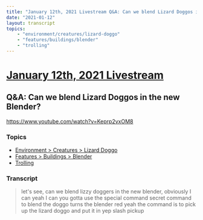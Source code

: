 ```yaml
---
title: "January 12th, 2021 Livestream Q&A: Can we blend Lizard Doggos in the new Blender?"
date: "2021-01-12"
layout: transcript
topics:
    - "environment/creatures/lizard-doggo"
    - "features/buildings/blender"
    - "trolling"
---
```

# [January 12th, 2021 Livestream](../2021-01-12.md)
## Q&A: Can we blend Lizard Doggos in the new Blender?
https://www.youtube.com/watch?v=Keprp2vxOM8

### Topics
* [Environment > Creatures > Lizard Doggo](../topics/environment/creatures/lizard-doggo.md)
* [Features > Buildings > Blender](../topics/features/buildings/blender.md)
* [Trolling](../topics/trolling.md)

### Transcript

> let's see, can we blend lizzy doggers in the new blender, obviously I can yeah I can you gotta use the special command secret command to blend the doggo turns the blender red yeah the command is to pick up the lizard doggo and put it in yep slash pickup
